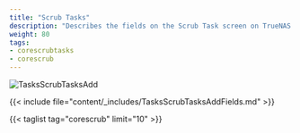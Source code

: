 ```yaml
---
title: "Scrub Tasks"
description: "Describes the fields on the Scrub Task screen on TrueNAS CORE."
weight: 80
tags:
- corescrubtasks
- corescrub
---
```


![TasksScrubTasksAdd](/images/CORE/Tasks/TasksScrubTasksAdd.png "Creating a new Scrub Task")

{{< include file="content/_includes/TasksScrubTasksAddFields.md" >}}

{{< taglist tag="corescrub" limit="10" >}}
